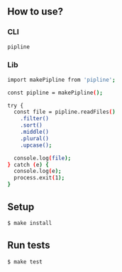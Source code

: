 ## How to use?

### CLI
```sh
pipline
```

### Lib
```sh
import makePipline from 'pipline';

const pipline = makePipline();

try {
  const file = pipline.readFiles()
    .filter()
    .sort()
    .middle()
    .plural()
    .upcase();

  console.log(file);
} catch (e) {
  console.log(e);
  process.exit(1);
}
```

## Setup

```sh
$ make install
```

## Run tests

```sh
$ make test
```
